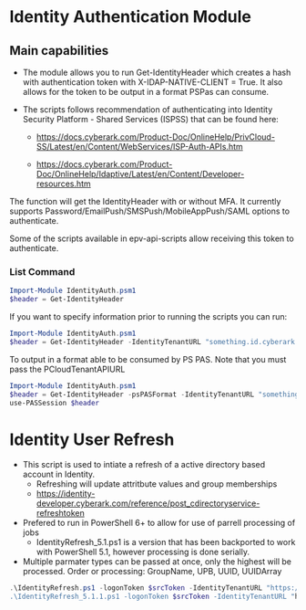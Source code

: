 # Identity Authentication Module

## Main capabilities

- The module allows you to run Get-IdentityHeader which creates a hash with authentication token with X-IDAP-NATIVE-CLIENT = True. It also allows for the token to be output in a format PSPas can consume.

- The scripts follows recommendation of authenticating into Identity Security Platform - Shared Services (ISPSS) that can be found here:

  - <https://docs.cyberark.com/Product-Doc/OnlineHelp/PrivCloud-SS/Latest/en/Content/WebServices/ISP-Auth-APIs.htm>

  - <https://docs.cyberark.com/Product-Doc/OnlineHelp/Idaptive/Latest/en/Content/Developer-resources.htm>

The function will get the IdentityHeader with or without MFA. It currently supports Password/EmailPush/SMSPush/MobileAppPush/SAML options to authenticate.

Some of the scripts available in epv-api-scripts allow receiving this token to authenticate.

### List Command

```powershell
Import-Module IdentityAuth.psm1
$header = Get-IdentityHeader
```

If you want to specify information prior to running the scripts you can run:

```powershell
Import-Module IdentityAuth.psm1
$header = Get-IdentityHeader -IdentityTenantURL "something.id.cyberark.cloud" -IdentityUserName "UserToAuthenticate@cyberark.cloud.ID"
```

To output in a format able to be consumed by PS PAS.
Note that you must pass the PCloudTenantAPIURL
```powershell
Import-Module IdentityAuth.psm1
$header = Get-IdentityHeader -psPASFormat -IdentityTenantURL "something.id.cyberark.cloud" -IdentityUserName "UserToAuthenticate@cyberark.cloud.ID" -PCloudSubdomain "subdomain"
use-PASSession $header
```

# Identity User Refresh

- This script is used to intiate a refresh of a active directory based account in Identity.
  - Refreshing will update attritbute values and group memberships
  - https://identity-developer.cyberark.com/reference/post_cdirectoryservice-refreshtoken
- Prefered to run in PowerShell 6+ to allow for use of parrell processing of jobs
  - IdentityRefresh_5.1.ps1 is a version that has been backported to work with PowerShell 5.1, however processing is done serially.
- Multiple parmater types can be passed at once, only the highest will be processed. Order or processing: GroupName, UPB, UUID, UUIDArray 

```powershell
.\IdentityRefresh.ps1 -logonToken $srcToken -IdentityTenantURL "https://something.id.cyberark.cloud" [-GroupName "CyberArk - Vault Users"] [-UPN "User@lab.local] [-UUID "23b7f98c-60b4-4c01-a33f-4caa99472343"] [-UUIDArray @("23b7f98c-60b4-4c01-a33f-e4caa9947703","21b74328c-60b4-4c01-a33f-4caa99472343")]
.\IdentityRefresh_5.1.1.ps1 -logonToken $srcToken -IdentityTenantURL "https://something.id.cyberark.cloud" [-GroupName "CyberArk - Vault Users"] [-UPN "User@lab.local] [-UUID "23b7f98c-60b4-4c01-a33f-4caa99472343"] [-UUIDArray @("23b7f98c-60b4-4c01-a33f-e4caa9947703","21b74328c-60b4-4c01-a33f-4caa99472343")]
```
